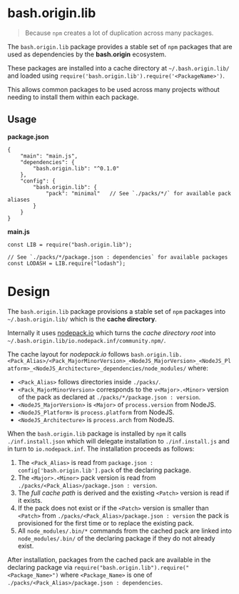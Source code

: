 bash.origin.lib
===============

> Because `npm` creates a lot of duplication across many packages.

The `bash.origin.lib` package provides a stable set of `npm` packages that are used as dependencies by the **bash.origin** ecosystem.

These packages are installed into a cache directory at `~/.bash.origin.lib/` and loaded using `require('bash.origin.lib').require('<PackageName>')`.

This allows common packages to be used across many projects without needing to install them within each package.

Usage
-----

**package.json**
```
{
    "main": "main.js",
    "dependencies": {
        "bash.origin.lib": "^0.1.0"
    },
    "config": {
        "bash.origin.lib": {
            "pack": "minimal"   // See `./packs/*/` for available pack aliases
        }
    }
}
```

**main.js**
```
const LIB = require("bash.origin.lib");

// See `./packs/*/package.json : dependencies` for available packages
const LODASH = LIB.require("lodash");
```

Design
======

The `bash.origin.lib` package provisions a stable set of `npm` packages into `~/.bash.origin.lib/` which is the **cache directory**.

Internally it uses [nodepack.io](http://nodepack.io) which turns the *cache directory root* into `~/.bash.origin.lib/io.nodepack.inf/community.npm/`.

The cache layout for *nodepack.io* follows `bash.origin.lib.<Pack_Alias>/<Pack_MajorMinorVersion>_<NodeJS_MajorVersion>_<NodeJS_Platform>_<NodeJS_Architecture>_dependencies/node_modules/` where:

  * `<Pack_Alias>` follows directories inside `./packs/`.
  * `<Pack_MajorMinorVersion>` corresponds to the `v<Major>.<Minor>` version of the pack as declared at `./packs/*/package.json : version`.
  * `<NodeJS_MajorVersion>` is `<Major>` of `process.version` from NodeJS.
  * `<NodeJS_Platform>` is `process.platform` from NodeJS.
  * `<NodeJS_Architecture>` is `process.arch` from NodeJS.

When the `bash.origin.lib` package is installed by `npm` it calls `./inf.install.json` which will delegate installation to `./inf.install.js` and in turn to `io.nodepack.inf`. The installation proceeds as follows:

  1. The `<Pack_Alias>` is read from `package.json : config['bash.origin.lib'].pack` of the declaring package.
  2. The `<Major>.<Minor>` pack version is read from `./packs/<Pack_Alias>/package.json : version`.
  3. The *full cache path* is derived and the existing `<Patch>` version is read if it exists.
  4. If the pack does not exist or if the `<Patch>` version is smaller than `<Patch>` from `./packs/<Pack_Alias>/package.json : version` the pack is provisioned for the first time or to replace the existing pack.
  5. All `node_modules/.bin/*` commands from the cached pack are linked into `node_modules/.bin/` of the declaring package if they do not already exist.

After installation, packages from the cached pack are available in the declaring package via `require("bash.origin.lib").require("<Package_Name>")` where `<Package_Name>` is one of `./packs/<Pack_Alias>/package.json : dependencies`.
